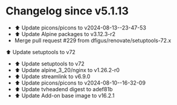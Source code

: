 # Changelog since v5.1.13
- ⬆️ Update picons/picons to v2024-08-13--23-47-53 
- ⬆️ Update Alpine packages to v3.12.3-r2 
- Merge pull request #229 from dfigus/renovate/setuptools-72.x

⬆️ Update setuptools to v72 
- ⬆️ Update setuptools to v72 
- ⬆️ Update alpine_3_20/nginx to v1.26.2-r0 
- ⬆️ Update streamlink to v6.9.0 
- ⬆️ Update picons/picons to v2024-08-10--16-32-09 
- ⬆️ Update tvheadend digest to adef81b 
- ⬆️ Update Add-on base image to v16.2.1 
